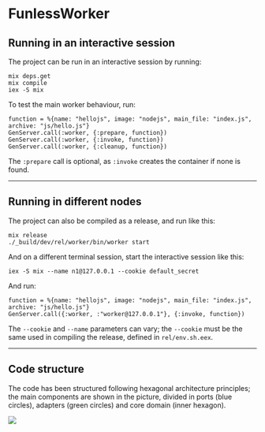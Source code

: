 # FunlessWorker

## Running in an interactive session

The project can be run in an interactive session by running:
```
mix deps.get
mix compile
iex -S mix
```

To test the main worker behaviour, run:
```
function = %{name: "hellojs", image: "nodejs", main_file: "index.js", archive: "js/hello.js"}
GenServer.call(:worker, {:prepare, function})
GenServer.call(:worker, {:invoke, function})
GenServer.call(:worker, {:cleanup, function})
```

The `:prepare` call is optional, as `:invoke` creates the container if none is found.

___

## Running in different nodes

The project can also be compiled as a release, and run like this:
```
mix release
./_build/dev/rel/worker/bin/worker start
```

And on a different terminal session, start the interactive session like this:
```
iex -S mix --name n1@127.0.0.1 --cookie default_secret
```

And run:
```
function = %{name: "hellojs", image: "nodejs", main_file: "index.js", archive: "js/hello.js"}
GenServer.call({:worker, :"worker@127.0.0.1"}, {:invoke, function})
```

The `--cookie` and `--name` parameters can vary; the `--cookie` must be the same used in compiling the release, defined in `rel/env.sh.eex`.

___

## Code structure

The code has been structured following hexagonal architecture principles; the main components are shown in the picture, divided in ports (blue circles), adapters (green circles) and core domain (inner hexagon).

![](docs/Worker_hexagonal.svg)